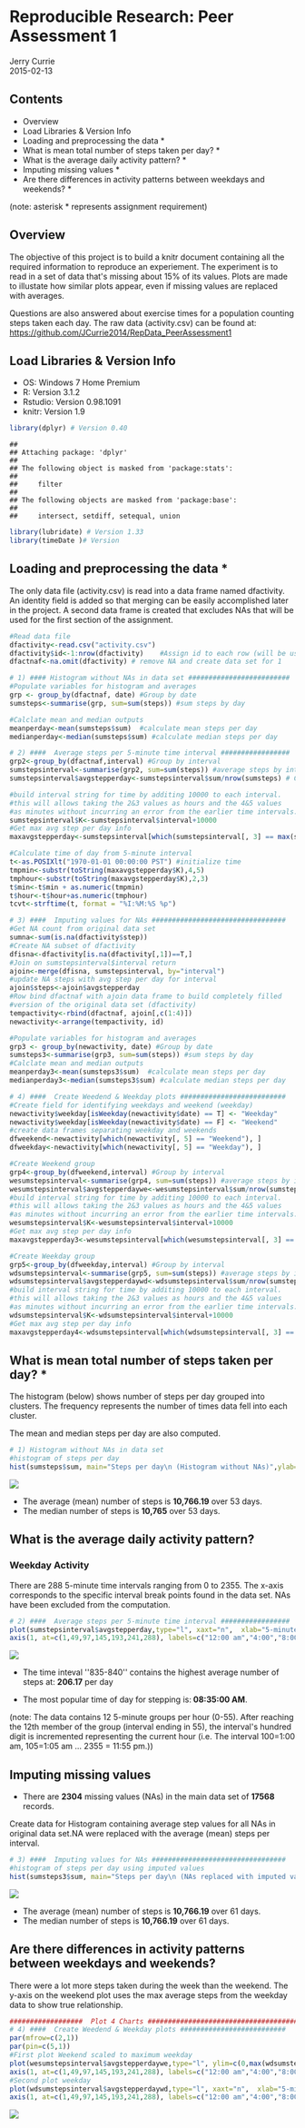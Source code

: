 # Reproducible Research: Peer Assessment 1
Jerry Currie  
2015-02-13  
## Contents
- Overview
- Load Libraries & Version Info 
- Loading and preprocessing the data *
- What is mean total number of steps taken per day? *
- What is the average daily activity pattern? *
- Imputing missing values *
- Are there differences in activity patterns between weekdays and weekends? *


(note: asterisk * represents assignment requirement) 
## Overview ########################################################
The objective of this project is to build a knitr document containing
all the required information to reproduce an experiement. The 
experiment is to read in a set of data that's missing about 15%
of its values. Plots are made to illustate how similar plots appear,
even if missing values are replaced with averages. 

Questions are also answered about exercise times for a population
counting steps taken each day. The raw data (activity.csv) can be found at:
https://github.com/JCurrie2014/RepData_PeerAssessment1


## Load Libraries & Version Info  ################################## 
- OS: Windows 7 Home Premium
- R: Version 3.1.2
- Rstudio: Version 0.98.1091
- knitr: Version 1.9 


```r
library(dplyr) # Version 0.40
```

```
## 
## Attaching package: 'dplyr'
## 
## The following object is masked from 'package:stats':
## 
##     filter
## 
## The following objects are masked from 'package:base':
## 
##     intersect, setdiff, setequal, union
```

```r
library(lubridate) # Version 1.33
library(timeDate )# Version 
```
 

## Loading and preprocessing the data * ############################ 
The only data file (activity.csv) is read into a data frame named 
dfactivity. An identity field is added so that merging can be easily 
accomplished later in the project. A second data frame is created that
excludes NAs that will be used for the first section of the assignment.

```r
#Read data file 
dfactivity<-read.csv("activity.csv")
dfactivity$id<-1:nrow(dfactivity)    #Assign id to each row (will be used for imputing NA values)
dfactnaf<-na.omit(dfactivity) # remove NA and create data set for 1

# 1) #### Histogram without NAs in data set #########################
#Populate variables for histogram and averages
grp <- group_by(dfactnaf, date) #Group by date
sumsteps<-summarise(grp, sum=sum(steps)) #sum steps by day

#Calclate mean and median outputs
meanperday<-mean(sumsteps$sum)  #calculate mean steps per day
medianperday<-median(sumsteps$sum) #calculate median steps per day

# 2) ####  Average steps per 5-minute time interval #################
grp2<-group_by(dfactnaf,interval) #Group by interval
sumstepsinterval<-summarise(grp2, sum=sum(steps)) #average steps by interval
sumstepsinterval$avgstepperday<-sumstepsinterval$sum/nrow(sumsteps) # Calculate average

#build interval string for time by additing 10000 to each interval.
#this will allows taking the 2&3 values as hours and the 4&5 values
#as minutes without incurring an error from the earlier time intervals.
sumstepsinterval$K<-sumstepsinterval$interval+10000 
#Get max avg step per day info 
maxavgstepperday<-sumstepsinterval[which(sumstepsinterval[, 3] == max(sumstepsinterval$avgstepperday)), ]

#Calculate time of day from 5-minute interval
t<-as.POSIXlt("1970-01-01 00:00:00 PST") #initialize time
tmpmin<-substr(toString(maxavgstepperday$K),4,5)
tmphour<-substr(toString(maxavgstepperday$K),2,3)
t$min<-t$min + as.numeric(tmpmin)
t$hour<-t$hour+as.numeric(tmphour)
tcvt<-strftime(t, format = "%I:%M:%S %p")

# 3) ####  Imputing values for NAs #################################
#Get NA count from original data set
sumna<-sum(is.na(dfactivity$step))
#Create NA subset of dfactivity
dfisna<-dfactivity[is.na(dfactivity[,1])==T,]
#Join on sumstepsinterval$interval return 
ajoin<-merge(dfisna, sumstepsinterval, by="interval")
#update NA steps with avg step per day for interval
ajoin$steps<-ajoin$avgstepperday
#Row bind dfactnaf with ajoin data frame to build completely filled
#version of the original data set (dfactivity)
tempactivity<-rbind(dfactnaf, ajoin[,c(1:4)])
newactivity<-arrange(tempactivity, id) 

#Populate variables for histogram and averages
grp3 <- group_by(newactivity, date) #Group by date
sumsteps3<-summarise(grp3, sum=sum(steps)) #sum steps by day
#Calclate mean and median outputs
meanperday3<-mean(sumsteps3$sum)  #calculate mean steps per day
medianperday3<-median(sumsteps3$sum) #calculate median steps per day

# 4) ####  Create Weedend & Weekday plots ##########################
#Create field for identifying weekdays and weekend (weekday)
newactivity$weekday[isWeekday(newactivity$date) == T] <- "Weekday"
newactivity$weekday[isWeekday(newactivity$date) == F] <- "Weekend"
#create data frames separating weekday and weekends
dfweekend<-newactivity[which(newactivity[, 5] == "Weekend"), ]
dfweekday<-newactivity[which(newactivity[, 5] == "Weekday"), ]

#Create Weekend group
grp4<-group_by(dfweekend,interval) #Group by interval
wesumstepsinterval<-summarise(grp4, sum=sum(steps)) #average steps by interval
wesumstepsinterval$avgstepperdaywe<-wesumstepsinterval$sum/nrow(sumsteps)
#build interval string for time by additing 10000 to each interval.
#this will allows taking the 2&3 values as hours and the 4&5 values
#as minutes without incurring an error from the earlier time intervals.
wesumstepsinterval$K<-wesumstepsinterval$interval+10000 
#Get max avg step per day info 
maxavgstepperday3<-wesumstepsinterval[which(wesumstepsinterval[, 3] == max(wesumstepsinterval$avgstepperdaywe)), ]

#Create Weekday group
grp5<-group_by(dfweekday,interval) #Group by interval
wdsumstepsinterval<-summarise(grp5, sum=sum(steps)) #average steps by interval
wdsumstepsinterval$avgstepperdaywd<-wdsumstepsinterval$sum/nrow(sumsteps)
#build interval string for time by additing 10000 to each interval.
#this will allows taking the 2&3 values as hours and the 4&5 values
#as minutes without incurring an error from the earlier time intervals.
wdsumstepsinterval$K<-wdsumstepsinterval$interval+10000 
#Get max avg step per day info 
maxavgstepperday4<-wdsumstepsinterval[which(wdsumstepsinterval[, 3] == max(wdsumstepsinterval$avgstepperdaywd)), ]
```
 


## What is mean total number of steps taken per day? * #############
The histogram (below) shows number of steps per day grouped into clusters.
The frequency represents the number of times data fell into each
cluster.

The mean and median steps per day are also computed. 


```r
# 1) Histogram without NAs in data set
#histogram of steps per day
hist(sumsteps$sum, main="Steps per day\n (Histogram without NAs)",ylab="Frequency", xlab="Steps", breaks=nrow(sumsteps), col="red")
```

![](PA1_template_files/figure-html/unnamed-chunk-3-1.png) 

- The average (mean) number of steps is <b>10,766.19</b> over 53 days.
- The median number of steps is <b>10,765</b> over 53 days.


## What is the average daily activity pattern?
### Weekday Activity
There are 288 5-minute time intervals ranging from 0 to 2355. The x-axis corresponds to the specific interval break points found in the data set. NAs have been excluded from the computation.

```r
# 2) ####  Average steps per 5-minute time interval #################
plot(sumstepsinterval$avgstepperday,type="l", xaxt="n",  xlab="5-minute step intervals", ylab="Avg steps per day", main="Average Daily Activity\n (NAs excluded from data set)")
axis(1, at=c(1,49,97,145,193,241,288), labels=c("12:00 am","4:00","8:00","12:00 pm","4:00","8:00","12:00 am"))
```

![](PA1_template_files/figure-html/unnamed-chunk-4-1.png) 

- The time inteval ''835-840'' contains the highest average number of steps at: <b>206.17</b> per day

- The most popular time of day for stepping is:<b> 08:35:00 AM</b>.

(note: The data contains 12 5-minute groups per hour (0-55). After reaching the 12th member of the group (interval ending in 55), the interval's hundred digit is incremented representing the current hour (i.e. The interval 100=1:00 am, 105=1:05 am ... 2355 = 11:55 pm.))

 
## Imputing missing values
- There are <b>2304</b> missing values (NAs) in the main data set of <b>17568</b> records.

Create data for Histogram containing average step values for all NAs in original data set.NA were replaced with
the average (mean) steps per interval.


```r
# 3) ####  Imputing values for NAs #################################
#histogram of steps per day using imputed values
hist(sumsteps3$sum, main="Steps per day\n (NAs replaced with imputed values)",ylab="Frequency", xlab="Steps", breaks=nrow(sumsteps3), col="red") 
```

![](PA1_template_files/figure-html/unnamed-chunk-5-1.png) 

- The average (mean) number of steps is <b>10,766.19</b> over 61 days.
- The median number of steps is <b>10,766.19</b> over 61 days.

## Are there differences in activity patterns between weekdays and weekends?
There were a lot more steps taken during the week than the weekend. The y-axis on
the weekend plot uses the max average steps from the weekday data to show true
relationship.

 

```r
##################  Plot 4 Charts ###########################################
# 4) ####  Create Weedend & Weekday plots ##########################
par(mfrow=c(2,1))
par(pin=c(5,1))
#First plot Weekend scaled to maximum weekday
plot(wesumstepsinterval$avgstepperdaywe,type="l", ylim=c(0,max(wdsumstepsinterval$avgstepperdaywd)), xaxt="n",  xlab="5-minute step intervals", ylab="Avg steps per day", main="Average Weekend Daily Activity\n (NAs replaced with imputed values)")
axis(1, at=c(1,49,97,145,193,241,288), labels=c("12:00 am","4:00","8:00","12:00 pm","4:00","8:00","12:00 am"))
#Second plot weekday
plot(wdsumstepsinterval$avgstepperdaywd,type="l", xaxt="n",  xlab="5-minute step intervals", ylab="Avg steps per day", main="Average Weekday Daily Activity\n (NAs replaced with imputed values)")
axis(1, at=c(1,49,97,145,193,241,288), labels=c("12:00 am","4:00","8:00","12:00 pm","4:00","8:00","12:00 am"))
```

![](PA1_template_files/figure-html/unnamed-chunk-6-1.png) 






 
